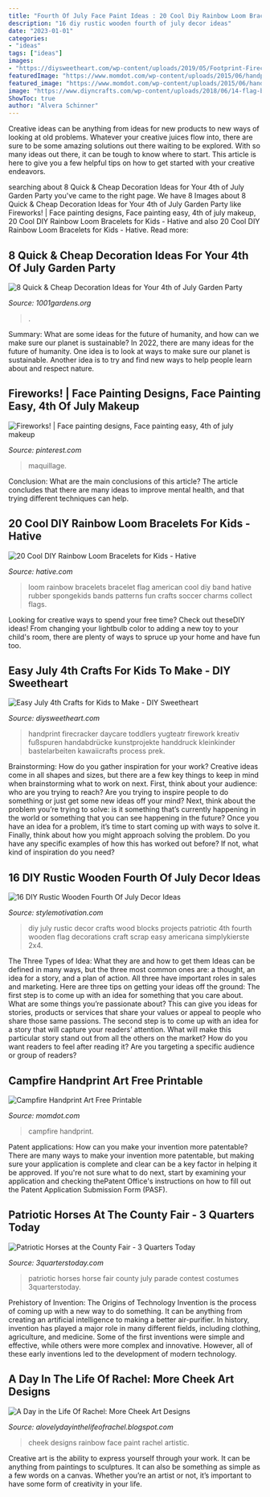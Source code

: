 ```yaml
---
title: "Fourth Of July Face Paint Ideas : 20 Cool Diy Rainbow Loom Bracelets For Kids"
description: "16 diy rustic wooden fourth of july decor ideas"
date: "2023-01-01"
categories:
- "ideas"
tags: ["ideas"]
images:
- "https://diysweetheart.com/wp-content/uploads/2019/05/Footprint-Firecracker.jpg"
featuredImage: "https://www.momdot.com/wp-content/uploads/2015/06/handprint-firepit-art.jpg"
featured_image: "https://www.momdot.com/wp-content/uploads/2015/06/handprint-firepit-art.jpg"
image: "https://www.diyncrafts.com/wp-content/uploads/2018/06/14-flag-blocks.jpg"
ShowToc: true
author: "Alvera Schinner"
---
```



Creative ideas can be anything from ideas for new products to new ways of looking at old problems. Whatever your creative juices flow into, there are sure to be some amazing solutions out there waiting to be explored. With so many ideas out there, it can be tough to know where to start. This article is here to give you a few helpful tips on how to get started with your creative endeavors.

	

		
searching about 8 Quick &amp; Cheap Decoration Ideas for Your 4th of July Garden Party you've came to the right page. We have 8 Images about 8 Quick &amp; Cheap Decoration Ideas for Your 4th of July Garden Party like Fireworks! | Face painting designs, Face painting easy, 4th of july makeup, 20 Cool DIY Rainbow Loom Bracelets for Kids - Hative and also 20 Cool DIY Rainbow Loom Bracelets for Kids - Hative. Read more:
		
    
## 8 Quick &amp; Cheap Decoration Ideas For Your 4th Of July Garden Party

<img loading=lazy src="https://www.1001gardens.org/wp-content/uploads/2016/06/1001gardens.org-8-quick-cheap-decoration-ideas-for-your-4th-of-july-garden-party1.jpg" onerror="this.onerror=null;this.src='https://tse1.mm.bing.net/th?id=OIP.b-09VH4gU1_YTi1TcpxmEAHaLY&amp;pid=15.1';" alt="8 Quick &amp; Cheap Decoration Ideas for Your 4th of July Garden Party">

_Source: 1001gardens.org_

>. 

	

Summary: What are some ideas for the future of humanity, and how can we make sure our planet is sustainable?
In 2022, there are many ideas for the future of humanity. One idea is to look at ways to make sure our planet is sustainable. Another idea is to try and find new ways to help people learn about and respect nature.

    
## Fireworks! | Face Painting Designs, Face Painting Easy, 4th Of July Makeup

<img loading=lazy src="https://i.pinimg.com/736x/7f/d0/5e/7fd05e7ba33b34dabed8050b7754f046--fireworks.jpg" onerror="this.onerror=null;this.src='https://tse3.mm.bing.net/th?id=OIP.HpayRW1ItYhvR-u53HX7SQHaJ3&amp;pid=15.1';" alt="Fireworks! | Face painting designs, Face painting easy, 4th of july makeup">

_Source: pinterest.com_

>maquillage. 

	

Conclusion: What are the main conclusions of this article?
The article concludes that there are many ideas to improve mental health, and that trying different techniques can help.

    
## 20 Cool DIY Rainbow Loom Bracelets For Kids - Hative

<img loading=lazy src="https://hative.com/wp-content/uploads/2014/10/rainbow-loom-bracelets/12-american-flag-rainbow-loom-bracelet.jpg" onerror="this.onerror=null;this.src='https://tse3.mm.bing.net/th?id=OIP.ycLOG1zE6SaQGJChrbnungHaJ6&amp;pid=15.1';" alt="20 Cool DIY Rainbow Loom Bracelets for Kids - Hative">

_Source: hative.com_

>loom rainbow bracelets bracelet flag american cool diy band hative rubber spongekids bands patterns fun crafts soccer charms collect flags. 

	

Looking for creative ways to spend your free time? Check out theseDIY ideas! From changing your lightbulb color to adding a new toy to your child's room, there are plenty of ways to spruce up your home and have fun too.

    
## Easy July 4th Crafts For Kids To Make - DIY Sweetheart

<img loading=lazy src="https://diysweetheart.com/wp-content/uploads/2019/05/Footprint-Firecracker.jpg" onerror="this.onerror=null;this.src='https://tse3.mm.bing.net/th?id=OIP.rbBC-gvbLJlikLzsGjvc5AHaJY&amp;pid=15.1';" alt="Easy July 4th Crafts for Kids to Make - DIY Sweetheart">

_Source: diysweetheart.com_

>handprint firecracker daycare toddlers yugteatr firework kreativ fußspuren handabdrücke kunstprojekte handdruck kleinkinder bastelarbeiten kawaiicrafts process prek. 

	

Brainstorming: How do you gather inspiration for your work?
Creative ideas come in all shapes and sizes, but there are a few key things to keep in mind when brainstorming what to work on next. First, think about your audience: who are you trying to reach? Are you trying to inspire people to do something or just get some new ideas off your mind? Next, think about the problem you’re trying to solve: is it something that’s currently happening in the world or something that you can see happening in the future? Once you have an idea for a problem, it’s time to start coming up with ways to solve it. Finally, think about how you might approach solving the problem. Do you have any specific examples of how this has worked out before? If not, what kind of inspiration do you need?

    
## 16 DIY Rustic Wooden Fourth Of July Decor Ideas

<img loading=lazy src="https://www.diyncrafts.com/wp-content/uploads/2018/06/14-flag-blocks.jpg" onerror="this.onerror=null;this.src='https://tse4.mm.bing.net/th?id=OIP.TnkSVxuiQhx8rbXanOstCAHaLc&amp;pid=15.1';" alt="16 DIY Rustic Wooden Fourth Of July Decor Ideas">

_Source: stylemotivation.com_

>diy july rustic decor crafts wood blocks projects patriotic 4th fourth wooden flag decorations craft scrap easy americana simplykierste 2x4. 

	

The Three Types of Idea: What they are and how to get them
Ideas can be defined in many ways, but the three most common ones are: a thought, an idea for a story, and a plan of action. All three have important roles in sales and marketing. Here are three tips on getting your ideas off the ground: 
The first step is to come up with an idea for something that you care about. What are some things you’re passionate about? This can give you ideas for stories, products or services that share your values or appeal to people who share those same passions. 
The second step is to come up with an idea for a story that will capture your readers’ attention. What will make this particular story stand out from all the others on the market? How do you want readers to feel after reading it? Are you targeting a specific audience or group of readers?

    
## Campfire Handprint Art Free Printable

<img loading=lazy src="https://www.momdot.com/wp-content/uploads/2015/06/handprint-firepit-art.jpg" onerror="this.onerror=null;this.src='https://tse2.mm.bing.net/th?id=OIP.9RxrYlyT3YXa9AepHBY-hQHaLH&amp;pid=15.1';" alt="Campfire Handprint Art Free Printable">

_Source: momdot.com_

>campfire handprint. 

	

Patent applications: How can you make your invention more patentable?
There are many ways to make your invention more patentable, but making sure your application is complete and clear can be a key factor in helping it be approved. If you're not sure what to do next, start by examining your application and checking thePatent Office's instructions on how to fill out the Patent Application Submission Form (PASF).

    
## Patriotic Horses At The County Fair - 3 Quarters Today

<img loading=lazy src="http://3quarterstoday.com/wp-content/uploads/2014/08/IMG952924-301.jpg" onerror="this.onerror=null;this.src='https://tse1.mm.bing.net/th?id=OIP.Zregt5rT2uj-Q5IwhddgWQHaJ4&amp;pid=15.1';" alt="Patriotic Horses at the County Fair - 3 Quarters Today">

_Source: 3quarterstoday.com_

>patriotic horses horse fair county july parade contest costumes 3quarterstoday. 

	

Prehistory of Invention: The Origins of Technology
Invention is the process of coming up with a new way to do something. It can be anything from creating an artificial intelligence to making a better air-purifier. In history, invention has played a major role in many different fields, including clothing, agriculture, and medicine. Some of the first inventions were simple and effective, while others were more complex and innovative. However, all of these early inventions led to the development of modern technology.

    
## A Day In The Life Of Rachel: More Cheek Art Designs

<img loading=lazy src="http://4.bp.blogspot.com/-70lR3gHyCQ8/Te5PDrz1Y_I/AAAAAAAAAU4/cy1e5jnthUE/s1600/P1020985.JPG" onerror="this.onerror=null;this.src='https://tse4.mm.bing.net/th?id=OIP.fzGSf9U_kVSl5TCCzMySigHaJ4&amp;pid=15.1';" alt="A Day in the Life Of Rachel: More Cheek Art Designs">

_Source: alovelydayinthelifeofrachel.blogspot.com_

>cheek designs rainbow face paint rachel artistic. 

	

Creative art is the ability to express yourself through your work. It can be anything from paintings to sculptures. It can also be something as simple as a few words on a canvas. Whether you’re an artist or not, it’s important to have some form of creativity in your life.

